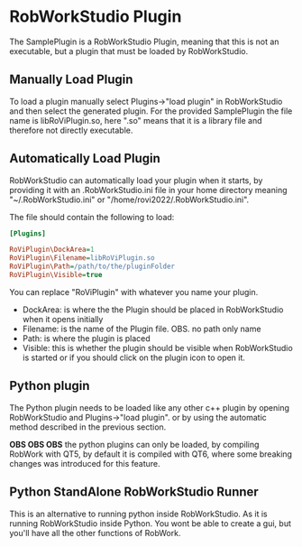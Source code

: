 # RobWorkStudio Plugin

The SamplePlugin is a RobWorkStudio Plugin, meaning that this is not an executable, but a plugin that must be loaded by RobWorkStudio.

## Manually Load Plugin

To load a plugin manually select Plugins->"load plugin" in RobWorkStudio and then select the generated plugin.
For the provided SamplePlugin the file name is libRoViPlugin.so, here ".so" means that it is a library file and therefore not directly executable.

## Automatically Load Plugin

RobWorkStudio can automatically load your plugin when it starts, by providing it with an .RobWorkStudio.ini file in your home directory meaning "~/.RobWorkStudio.ini" or "/home/rovi2022/.RobWorkStudio.ini".

The file should contain the following to load:

``` ini
[Plugins]

RoViPlugin\DockArea=1
RoViPlugin\Filename=libRoViPlugin.so
RoViPlugin\Path=/path/to/the/pluginFolder
RoViPlugin\Visible=true
```

You can replace "RoViPlugin" with whatever you name your plugin.

- DockArea: is where the the Plugin should be placed in RobWorkStudio when it opens initially
- Filename: is the name of the Plugin file. OBS. no path only name
- Path:     is where the plugin is placed 
- Visible:  this is whether the plugin should be visible when RobWorkStudio is started or if you should click on the plugin icon to open it.

## Python plugin

The Python plugin needs to be loaded like any other c++ plugin by opening RobWorkStudio and Plugins->"load plugin". or by using the automatic method described in the previous section.

**OBS OBS OBS** the python plugins can only be loaded, by compiling RobWork with QT5, by default it is compiled with QT6, where some breaking changes was introduced for this feature. 

## Python StandAlone RobWorkStudio Runner

This is an alternative to running python inside RobWorkStudio. As it is running RobWorkStudio inside Python. You wont be able to create a gui, but you'll have all the other functions of RobWork.